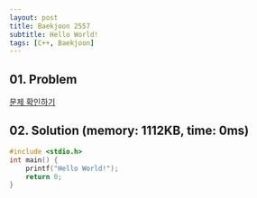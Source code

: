 ```yaml
---
layout: post
title: Baekjoon 2557
subtitle: Hello World!
tags: [C++, Baekjoon]
---
```


## 01. Problem

[문제 확인하기](https://www.acmicpc.net/problem/2557)

## 02. Solution (memory: 1112KB, time: 0ms)

```C++
#include <stdio.h>
int main() {
    printf("Hello World!");
    return 0;
}
```
